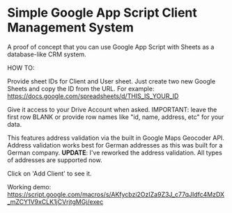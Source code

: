 # Simple Google App Script Client Management System 

A proof of concept that you can use Google App Script with Sheets as a database-like CRM system. 

HOW TO: 

Provide sheet IDs for Client and User sheet. Just create two new Google Sheets and copy the ID from the URL.
For example: 
https://docs.google.com/spreadsheets/d/THIS_IS_YOUR_ID

Give it access to your Drive Account when asked. 
IMPORTANT: leave the first row BLANK or provide row names like "id, name, address, etc" for your data. 

This features address validation via the built in Google Maps Geocoder API. 
Address validation works best for German addresses as this was built for a German company.  **UPDATE**: I've reworked the address validation. All types of addresses are supported now. 

Click on 'Add Client' to see it.  

Working demo: https://script.google.com/macros/s/AKfycbzi2OzIZa9Z3J_c77qJIdfc4MzDX_mZCY1V9xCLK1jCVrjtgMGj/exec
